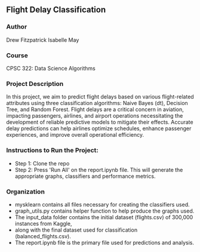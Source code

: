 ## Flight Delay Classification

### Author
Drew Fitzpatrick Isabelle May

### Course
CPSC 322: Data Science Algorithms

### Project Description
In this project, we aim to predict flight delays based on various flight-related attributes using
three classification algorithms: Naive Bayes (dt), Decision Tree, and Random Forest. Flight delays are 
a critical concern in aviation, impacting passengers, airlines, and airport operations necessitating 
the development of reliable predictive models to mitigate their effects. Accurate delay predictions 
can help airlines optimize schedules, enhance passenger experiences, and improve overall operational efficiency. 

### Instructions to Run the Project:
  - Step 1: Clone the repo
  - Step 2: Press 'Run All' on the report.ipynb file. This will generate the appropriate graphs, classifiers
          and performance metrics.
    
### Organization
  - mysklearn contains all files necessary for creating the classifiers used.
  - graph_utils.py contains helper function to help produce the graphs used.
  - The input_data folder contains the initial dataset (flights.csv) of 300,000 instances from Kaggle,
  - along with the final dataset used for classification (balanced_flights.csv).
  - The report.ipynb file is the primary file used for predictions and analysis.

